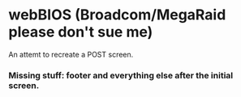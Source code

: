 # webBIOS (Broadcom/MegaRaid please don't sue me)
An attemt to recreate a POST screen.

### Missing stuff: footer and everything else after the initial screen. 
